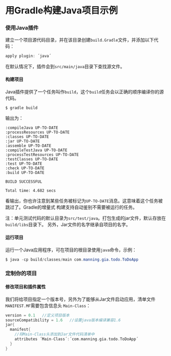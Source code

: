 用Gradle构建Java项目示例
======================
### 使用Java插件
建立一个项目源代码目录，并在该目录创建`build.Gradle`文件，并添加以下代码：
```gradle
apply plugin: ´java´
```
在默认情况下，插件会到`src/main/java`目录下查找源文件。

#### 构建项目
Java插件提供了一个任务叫作`build`，这个`build`任务会以正确的顺序编译你的源代码。
```powershell
$ gradle build
```
输出为：
```
:compileJava UP-TO-DATE
:processResources UP-TO-DATE
:classes UP-TO-DATE
:jar UP-TO-DATE
:assemble UP-TO-DATE
:compileTestJava UP-TO-DATE
:processTestResources UP-TO-DATE
:testClasses UP-TO-DATE
:test UP-TO-DATE
:check UP-TO-DATE
:build UP-TO-DATE

BUILD SUCCESSFUL

Total time: 4.682 secs
```
看输出，你也许注意到某些任务被标记为`UP-TO-DATE`消息。这意味着这个任务被跳过了。Gradle的增量式
构建支持自动鉴别不需要被运行的任务。

注：单元测试代码的默认目录为`src/test/java`。打包生成的jar文件，默认存放在`build/libs`目录下。
另外，Jar文件的名字继承自项目的名字。

#### 运行项目
运行一个Java应用程序，可在项目的根目录使用`java`命令，示例：
```powershell
$ java -cp build/classes/main com.manning.gia.todo.ToDoApp
```

### 定制你的项目
#### 修改项目和插件属性
我们将给项目指定一个版本号，另外为了能够从Jar文件启动应用，清单文件`MANIFEST.MF`需要包含信息头
`Main-Class`：
```gradle
version = 0.1   //定义项目版本
sourceCompatibility = 1.6   //设置java版本编译兼容1.6
jar{
  manifest{
    //将Main-Class头添加到Jar文件代码清单中
    attributes ´Main-Class´:´com.manning.gia.todo.ToDoApp´  
  }
}
```
